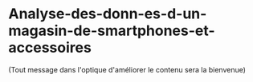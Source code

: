 # Analyse-des-donn-es-d-un-magasin-de-smartphones-et-accessoires

(Tout message dans l'optique d'améliorer le contenu sera la bienvenue)
